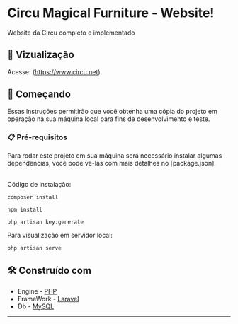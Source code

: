 # Circu Magical Furniture - Website!

Website da Circu completo e implementado <br>

## 👀 Vizualização

Acesse: (https://www.circu.net)

## 🚀 Começando

Essas instruções permitirão que você obtenha uma cópia do projeto em operação na sua máquina local para fins de desenvolvimento e teste.


### 📋 Pré-requisitos

Para rodar este projeto em sua máquina será necessário instalar algumas dependências, você pode vê-las com mais detalhes no [package.json]. <br><br>

Código de instalação:

```
composer install

npm install

php artisan key:generate
```
Para visualização em servidor local:
```
php artisan serve
```


## 🛠️ Construído com

* Engine - [PHP](https://www.php.net/docs.php)
* FrameWork - [Laravel](https://laravel.com/docs/10.x)
* Db - [MySQL](https://dev.mysql.com/doc/)

---

